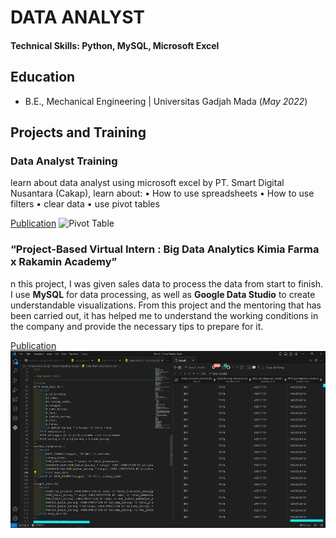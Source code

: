 # DATA ANALYST

#### Technical Skills: Python, MySQL, Microsoft Excel

## Education	 			        		
- B.E., Mechanical Engineering   |   Universitas Gadjah Mada (_May 2022_)
 

## Projects and Training
### Data Analyst Training
learn about data analyst using microsoft excel by PT. Smart Digital Nusantara (Cakap), learn about:
• How to use spreadsheets
• How to use filters
• clear data
• use pivot tables

    
[Publication](https://www.mdpi.com/1424-8220/22/8/3048)
![Pivot Table](/img/Pivot_Tabel.png)

### “Project-Based Virtual Intern : Big Data Analytics Kimia Farma x Rakamin Academy”

n this project, I was given sales data to process the data from start to finish. I use **MySQL** for data processing, as well as **Google Data Studio** to create understandable visualizations. From this project and the mentoring that has been carried out, it has helped me to understand the working conditions in the company and provide the necessary tips to prepare for it.

[Publication](https://lookerstudio.google.com/reporting/8bb96a4d-f6f4-4e6d-9a1a-7bb68f2ad6d9)
![Querry](/img/MySQL.png)

